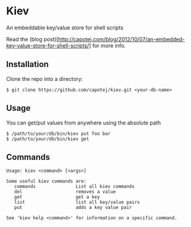 # Kiev

An embeddable key/value store for shell scripts

Read the (blog post)[http://capotej.com/blog/2012/10/07/an-embedded-key-value-store-for-shell-scripts/] for more info.

## Installation

Clone the repo into a directory:

    $ git clone https://github.com/capotej/kiev.git <your-db-name>

## Usage

You can get/put values from anywhere using the absolute path

    $ /path/to/your/db/bin/kiev put foo bar
    $ /path/to/your/db/bin/kiev get


## Commands

    Usage: kiev <command> [<args>]

    Some useful kiev commands are:
       commands               List all kiev commands
       del                    removes a value
       get                    get a key
       list                   list all key/value pairs
       put                    adds a key value pair

    See 'kiev help <command>' for information on a specific command.


